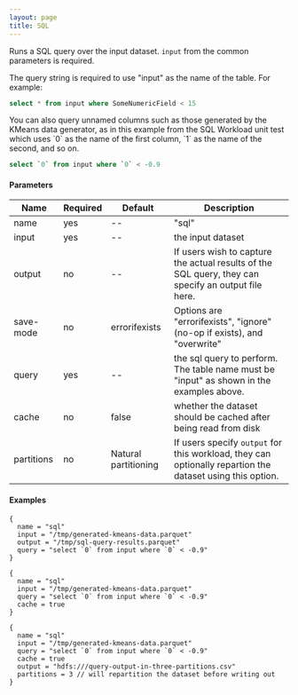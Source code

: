 ```yaml
---
layout: page
title: SQL
---
```


Runs a SQL query over the input dataset. `input` from the common parameters is required.

The query string is required to use "input" as the name of the table. For example:
```sql
select * from input where SomeNumericField < 15
```

You can also query unnamed columns such as those generated by the KMeans data generator, as in this example from the SQL Workload unit test
which uses \`0\` as the name of the first column, \`1\` as the name of the second, and so on.
```sql
select `0` from input where `0` < -0.9
```

#### Parameters

| Name        | Required | Default  | Description |
| ----------- |---------------| ---------| ------------|
| name        | yes      | -- | "sql" |
| input       | yes      | -- | the input dataset |
| output      | no       | -- | If users wish to capture the actual results of the SQL query, they can specify an output file here. |
| save-mode | no | errorifexists | Options are "errorifexists", "ignore" (no-op if exists), and "overwrite" |
| query    | yes      | --    | the sql query to perform. The table name must be "input" as shown in the examples above. |
| cache       | no       | false | whether the dataset should be cached after being read from disk |
| partitions | no| Natural partitioning | If users specify `output` for this workload, they can optionally repartion the dataset using this option.|


#### Examples

```hocon
{
  name = "sql"
  input = "/tmp/generated-kmeans-data.parquet"
  output = "/tmp/sql-query-results.parquet"
  query = "select `0` from input where `0` < -0.9"
}
```

```hocon
{
  name = "sql"
  input = "/tmp/generated-kmeans-data.parquet"
  query = "select `0` from input where `0` < -0.9"
  cache = true
}
```

```hocon
{
  name = "sql"
  input = "/tmp/generated-kmeans-data.parquet"
  query = "select `0` from input where `0` < -0.9"
  cache = true
  output = "hdfs:///query-output-in-three-partitions.csv"
  partitions = 3 // will repartition the dataset before writing out
}
```